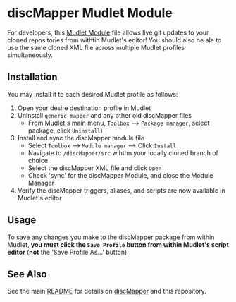 # discMapper Mudlet Module

For developers, this [Mudlet Module](https://wiki.mudlet.org/w/Mudlet_Packages#What_is_a_Mudlet_module) file allows live git updates to your cloned repositories from withtin Mudlet's editor! 
You should also be ale to use the same cloned XML file across multiple Mudlet profiles simultaneously.

## Installation
You may install it to each desired Mudlet profile as follows: 

1. Open your desire destination profile in Mudlet
1. Uninstall `generic_mapper` and any other old discMapper files
    - From Mudlet's main menu, `Toolbox` --> `Package manager`, select package, click `Uninstall`)
1. Install and sync the discMapper module file
    - Select `Toolbox` --> `Module manager` --> Click `Install`
    - Navigate to `/discMapper/src` wihthn your locally cloned branch of choice
    - Select the discMapper XML file and click `Open`
    - Check 'sync' for the discMapper Module, and close the Module Manager
1. Verify the discMapper triggers, aliases, and scripts are now available in Mudlet's editor

## Usage
To save any changes you make to the discMapper package from within Mudlet, **you must click the `Save Profile`
button from within Mudlet's script editor** (__not__ the 'Save Profile As...' button).

## See Also
See the main [README](https://www.github.com/iLPdev/discMapper/README.md) for details on [discMapper](https://www.github.com/iLPdev/discMapper)
and this repository.
